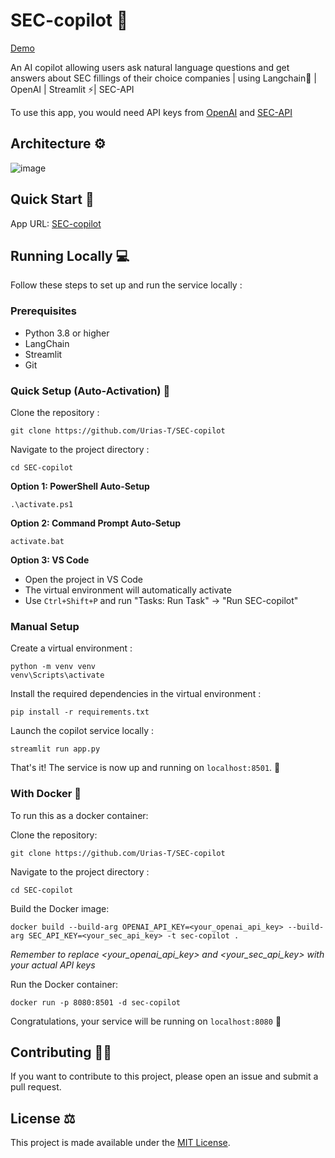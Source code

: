 # SEC-copilot 🤖

[Demo](https://www.loom.com/share/a3595d3042414380ba1bd193f4ca0b49?sid=4c441f24-8fea-48ee-b7d3-c4f14685f80b)

An AI copilot allowing users ask natural language questions and get answers about SEC fillings of their choice companies | using Langchain🦜 | OpenAI | Streamlit ⚡| SEC-API 

To use this app, you would need API keys from [OpenAI](https://help.openai.com/en/articles/4936850-where-do-i-find-my-secret-api-key) and [SEC-API](https://sec-api.io/signup)

## Architecture ⚙️

![image](https://github.com/Urias-T/SEC-copilot/assets/51706516/b9a68c09-d622-46d1-ae84-25cbd9aac2a3)



## Quick Start 🚀

App URL: [SEC-copilot](https://sec-copilot.streamlit.app/)

## Running Locally 💻

Follow these steps to set up and run the service locally :

### Prerequisites
- Python 3.8 or higher
- LangChain
- Streamlit
- Git

### Quick Setup (Auto-Activation) 🚀
Clone the repository :

```
git clone https://github.com/Urias-T/SEC-copilot
```

Navigate to the project directory :

```
cd SEC-copilot
```

**Option 1: PowerShell Auto-Setup**
```
.\activate.ps1
```

**Option 2: Command Prompt Auto-Setup**
```
activate.bat
```

**Option 3: VS Code**
- Open the project in VS Code
- The virtual environment will automatically activate
- Use `Ctrl+Shift+P` and run "Tasks: Run Task" → "Run SEC-copilot"

### Manual Setup
Create a virtual environment :

```
python -m venv venv
venv\Scripts\activate
```

Install the required dependencies in the virtual environment :

```
pip install -r requirements.txt
```

Launch the copilot service locally :

```
streamlit run app.py
```

That's it! The service is now up and running on ```localhost:8501```. 🤗

### With Docker 🐋

To run this as a docker container:

Clone the repository:

```
git clone https://github.com/Urias-T/SEC-copilot
```

Navigate to the project directory :

```
cd SEC-copilot
```

Build the Docker image:

```
docker build --build-arg OPENAI_API_KEY=<your_openai_api_key> --build-arg SEC_API_KEY=<your_sec_api_key> -t sec-copilot .
```

*Remember to replace <your_openai_api_key> and <your_sec_api_key> with your actual API keys*

Run the Docker container:

```
docker run -p 8080:8501 -d sec-copilot
```

Congratulations, your service will be running on ```localhost:8080``` 🎉

## Contributing 🙌🏽
If you want to contribute to this project, please open an issue and submit a pull request.


## License ⚖️
This project is made available under the [MIT License](https://github.com/Urias-T/SEC-copilot/blob/main/LICENSE). 
